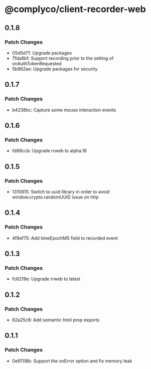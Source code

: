 # @complyco/client-recorder-web

## 0.1.8

### Patch Changes

- 05d5d71: Upgrade packages
- 7fda6bf: Support recording prior to the setting of onAuthTokenRequested
- 5b982ae: Upgrade packages for security

## 0.1.7

### Patch Changes

- b4238bc: Capture some mouse interaction events

## 0.1.6

### Patch Changes

- fd69ccb: Upgrade rrweb to alpha.18

## 0.1.5

### Patch Changes

- 1310815: Switch to uuid library in order to avoid window.crypto.randomUUID issue on http

## 0.1.4

### Patch Changes

- 4f8ef75: Add timeEpochMS field to recorded event

## 0.1.3

### Patch Changes

- fc6219e: Upgrade rrweb to latest

## 0.1.2

### Patch Changes

- 62a25c8: Add semantic html prop exports

## 0.1.1

### Patch Changes

- 0e9708b: Support the onError option and fix memory leak
